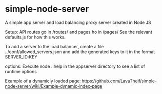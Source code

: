 # simple-node-server
A simple app server and load balancing proxy server created in Node JS


Setup: API routes go in /routes/ and pages ho in /pages/ See the relevant defaults.js for how this works.

To add a server to the load balancer, create a file ../conf/allowed_servers.json and add the generated keys to it in the format SERVER_ID:KEY


options: Execute node . help in the appserver directory to see a list of runtime options

Example of a dynamicly loaded page: https://github.com/LavaTheif/simple-node-server/wiki/Example-dynamic-index-page
